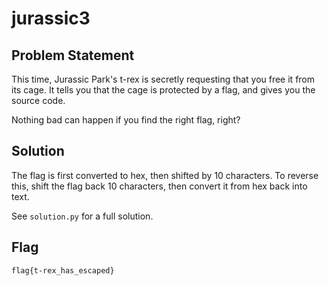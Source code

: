 # jurassic3
## Problem Statement
This time, Jurassic Park's t-rex is secretly requesting that you free it from its cage. It tells you that the cage is protected by a flag, and gives you the source code.

Nothing bad can happen if you find the right flag, right?

## Solution
The flag is first converted to hex, then shifted by 10 characters. To reverse this, shift the flag back 10 characters, then convert it from hex back into text.

See `solution.py` for a full solution.

## Flag
`flag{t-rex_has_escaped}`
